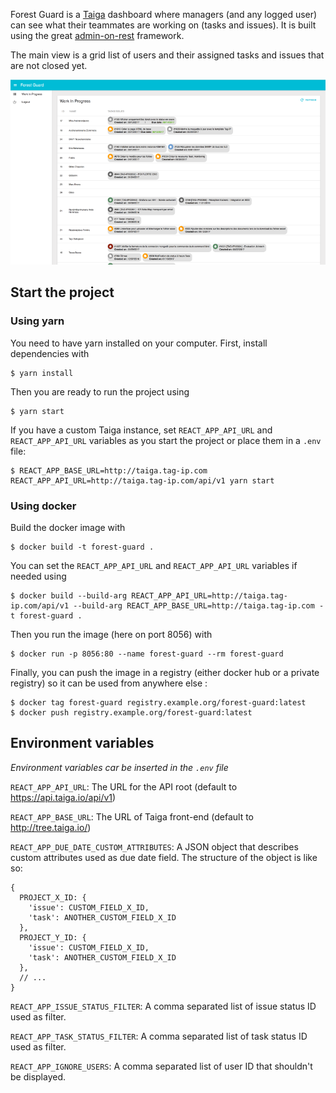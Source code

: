 Forest Guard is a [Taiga](https://taiga.io/) dashboard where managers (and any logged user) can see what their teammates are working on (tasks and issues). It is built using the great [admin-on-rest](https://marmelab.com/admin-on-rest/) framework.

The main view is a grid list of users and their assigned tasks and issues that are not closed yet. 

![ScreenShot](./screenshot.png)

## Start the project

### Using yarn

You need to have yarn installed on your computer. First, install dependencies with 

```
$ yarn install
```

Then you are ready to run the project using

```
$ yarn start
````

If you have a custom Taiga instance, set `REACT_APP_API_URL` and `REACT_APP_API_URL` variables as you start the project or place them in a `.env` file:

```
$ REACT_APP_BASE_URL=http://taiga.tag-ip.com REACT_APP_API_URL=http://taiga.tag-ip.com/api/v1 yarn start
```

### Using docker

Build the docker image with

```
$ docker build -t forest-guard .
```

You can set the `REACT_APP_API_URL` and `REACT_APP_API_URL` variables if needed using

```
$ docker build --build-arg REACT_APP_API_URL=http://taiga.tag-ip.com/api/v1 --build-arg REACT_APP_BASE_URL=http://taiga.tag-ip.com -t forest-guard .
```

Then you run the image (here on port 8056) with

```
$ docker run -p 8056:80 --name forest-guard --rm forest-guard
```

Finally, you can push the image in a registry (either docker hub or a private registry) so it can be used from anywhere else : 

```
$ docker tag forest-guard registry.example.org/forest-guard:latest
$ docker push registry.example.org/forest-guard:latest
```

## Environment variables

*Environment variables car be inserted in the `.env` file*

`REACT_APP_API_URL`: The URL for the API root (default to https://api.taiga.io/api/v1)

`REACT_APP_BASE_URL`: The URL of Taiga front-end (default to http://tree.taiga.io/)

`REACT_APP_DUE_DATE_CUSTOM_ATTRIBUTES`: A JSON object that describes custom attributes used as due date field. The structure of the object is like so:

```
{
  PROJECT_X_ID: {
    'issue': CUSTOM_FIELD_X_ID,
    'task': ANOTHER_CUSTOM_FIELD_X_ID
  },
  PROJECT_Y_ID: {
    'issue': CUSTOM_FIELD_X_ID,
    'task': ANOTHER_CUSTOM_FIELD_X_ID
  },
  // ...
}
``` 

`REACT_APP_ISSUE_STATUS_FILTER`: A comma separated list of issue status ID used as filter.

`REACT_APP_TASK_STATUS_FILTER`: A comma separated list of task status ID used as filter.

`REACT_APP_IGNORE_USERS`: A comma separated list of user ID that shouldn't be displayed.
